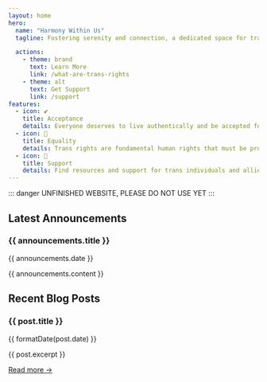 ```yaml
---
layout: home
hero:
  name: "Harmony Within Us"
  tagline: Fostering serenity and connection, a dedicated space for transgender individuals navigating life.

  actions:
    - theme: brand
      text: Learn More
      link: /what-are-trans-rights
    - theme: alt
      text: Get Support
      link: /support
features:
  - icon: 💕
    title: Acceptance
    details: Everyone deserves to live authentically and be accepted for who they are
  - icon: 🌈
    title: Equality
    details: Trans rights are fundamental human rights that must be protected
  - icon: 🤝
    title: Support
    details: Find resources and support for trans individuals and allies
---
```


::: danger
UNFINISHED WEBSITE, PLEASE DO NOT USE YET
:::

<script setup>
import { ref, onMounted } from 'vue'
import { format } from 'date-fns'

const announcements =
  {
    title: "Lorem Ipsum",
    date: "2024-01-01",
    content: "Lorem ipsum...",
    image: "/images"
  }

const posts = ref([
  {
    title: "Understanding Gender Identity",
    date: "2024-04-20",
    excerpt: "Exploring the spectrum of gender identity and expression...",
    image: "/images/gender-identity.jpg"
  },
  {
    title: "Supporting Trans Youth",
    date: "2024-04-15",
    excerpt: "Resources and guidance for families and educators...",
    image: "/images/trans-youth.jpg"
  }
])

const formatDate = (date) => format(new Date(date), 'MMMM d, yyyy')
</script>

<div class="max-w-6xl mx-auto px-4 space-y-16">
  <section class="mb-12">
    <h2 class="text-4xl font-bold mb-8 bg-gradient-to-r from-[#5bcefa] via-[#f5a9b8] to-white bg-clip-text text-transparent">
      Latest Announcements
    </h2>
        <div class="announcement-card flex flex-col md:flex-row items-center gap-8">
          <div class="md:w-1/2">
            <h3 class="text-2xl font-semibold mb-3">{{ announcements.title }}</h3>
            <p class="text-sm text-gray-400 mb-3">{{ announcements.date }}</p>
            <p class="text-lg">{{ announcements.content }}</p>
          </div>
          <div class="md:w-1/2 h-64 bg-gradient-to-br from-[#5bcefa]/20 to-[#f5a9b8]/20 rounded-xl"></div>
        </div>

  </section>

  <section class="mb-12">
    <h2 class="text-4xl font-bold mb-8 bg-gradient-to-r from-[#5bcefa] via-[#f5a9b8] to-white bg-clip-text text-transparent">
      Recent Blog Posts
    </h2>
    <div class="grid md:grid-cols-2 gap-8">
      <div v-for="post in posts" :key="post.title" class="blog-card group">
        <div class="h-48 mb-4 bg-gradient-to-br from-[#5bcefa]/20 to-[#f5a9b8]/20 rounded-xl 
                    transform transition-transform group-hover:scale-105"></div>
        <h3 class="text-2xl font-semibold mb-3">{{ post.title }}</h3>
        <p class="text-sm text-gray-400 mb-3">{{ formatDate(post.date) }}</p>
        <p class="mb-4">{{ post.excerpt }}</p>
        <a href="#" class="inline-block text-[#5bcefa] hover:text-[#f5a9b8] transition-colors">
          Read more →
        </a>
      </div>
    </div>
  </section>

  <!-- <section class="grid md:grid-cols-3 gap-8">
    <div v-for="feature in $frontmatter.features" :key="feature.title" class="feature-card">
      <div class="text-4xl mb-4">{{ feature.icon }}</div>
      <h3 class="text-xl font-semibold mb-2">{{ feature.title }}</h3>
      <p>{{ feature.details }}</p>
    </div>
  </section> -->
</div>